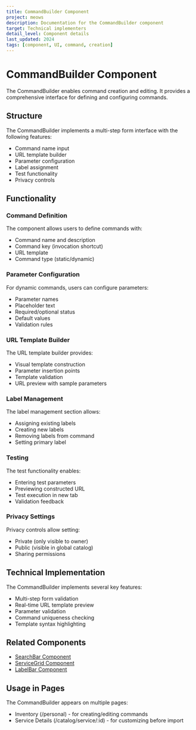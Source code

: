```yaml
---
title: CommandBuilder Component
project: meows
description: Documentation for the CommandBuilder component
target: Technical implementers
detail_level: Component details
last_updated: 2024
tags: [component, UI, command, creation]
---
```


# CommandBuilder Component

The CommandBuilder enables command creation and editing. It provides a comprehensive interface for defining and configuring commands.

## Structure

The CommandBuilder implements a multi-step form interface with the following features:

- Command name input
- URL template builder
- Parameter configuration
- Label assignment
- Test functionality
- Privacy controls

## Functionality

### Command Definition

The component allows users to define commands with:

- Command name and description
- Command key (invocation shortcut)
- URL template
- Command type (static/dynamic)

### Parameter Configuration

For dynamic commands, users can configure parameters:

- Parameter names
- Placeholder text
- Required/optional status
- Default values
- Validation rules

### URL Template Builder

The URL template builder provides:

- Visual template construction
- Parameter insertion points
- Template validation
- URL preview with sample parameters

### Label Management

The label management section allows:

- Assigning existing labels
- Creating new labels
- Removing labels from command
- Setting primary label

### Testing

The test functionality enables:

- Entering test parameters
- Previewing constructed URL
- Test execution in new tab
- Validation feedback

### Privacy Settings

Privacy controls allow setting:

- Private (only visible to owner)
- Public (visible in global catalog)
- Sharing permissions

## Technical Implementation

The CommandBuilder implements several key features:

- Multi-step form validation
- Real-time URL template preview
- Parameter validation
- Command uniqueness checking
- Template syntax highlighting

## Related Components

- [SearchBar Component](SearchBar.md)
- [ServiceGrid Component](ServiceGrid.md)
- [LabelBar Component](LabelBar.md)

## Usage in Pages

The CommandBuilder appears on multiple pages:

- Inventory (/personal) - for creating/editing commands
- Service Details (/catalog/service/:id) - for customizing before import
